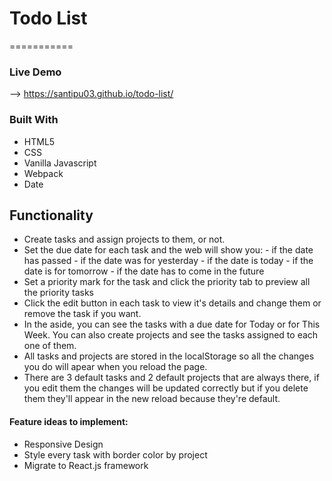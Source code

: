 # Todo List

===========

### Live Demo ###
--> https://santipu03.github.io/todo-list/


### Built With ###
 - HTML5
 - CSS
 - Vanilla Javascript
 - Webpack
 - Date


 ## Functionality ##
  - Create tasks and assign projects to them, or not. 
  - Set the due date for each task and the web will show you:
        - if the date has passed
        - if the date was for yesterday
        - if the date is today
        - if the date is for tomorrow
        - if the date has to come in the future
  - Set a priority mark for the task and click the priority tab to preview all the priority tasks
  - Click the edit button in each task to view it's details and change them or remove the task if you want. 
  - In the aside, you can see the tasks with a due date for Today or for This Week. You can also create projects and see the tasks assigned to each one of them. 
  - All tasks and projects are stored in the localStorage so all the changes you do will apear when you reload the page.
  - There are 3 default tasks and 2 default projects that are always there, if you edit them the changes will be updated correctly but if you delete them they'll appear in the new reload because they're default. 


#### Feature ideas to implement: ####
 - Responsive Design
 - Style every task with border color by project
 - Migrate to React.js framework
